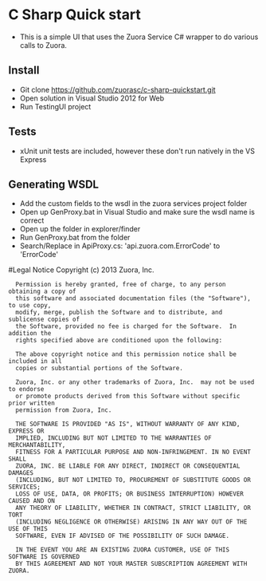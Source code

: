 # C Sharp Quick start
* This is a simple UI that uses the Zuora Service C# wrapper to do various calls to Zuora. 

## Install
* Git clone https://github.com/zuorasc/c-sharp-quickstart.git
* Open solution in Visual Studio 2012 for Web
* Run TestingUI project

## Tests
* xUnit unit tests are included, however these don't run natively in the VS Express

## Generating WSDL
* Add the custom fields to the wsdl in the zuora services project folder
* Open up GenProxy.bat in Visual Studio and make sure the wsdl name is correct
* Open up the folder in explorer/finder
* Run GenProxy.bat from the folder
* Search/Replace in ApiProxy.cs: 'api.zuora.com.ErrorCode' to 'ErrorCode'

#Legal Notice
      Copyright (c) 2013 Zuora, Inc.
	  
      Permission is hereby granted, free of charge, to any person obtaining a copy of 
	  this software and associated documentation files (the "Software"), to use copy, 
	  modify, merge, publish the Software and to distribute, and sublicense copies of 
	  the Software, provided no fee is charged for the Software.  In addition the
	  rights specified above are conditioned upon the following:
	
	  The above copyright notice and this permission notice shall be included in all
	  copies or substantial portions of the Software.
	
	  Zuora, Inc. or any other trademarks of Zuora, Inc.  may not be used to endorse
	  or promote products derived from this Software without specific prior written
	  permission from Zuora, Inc.
	
	  THE SOFTWARE IS PROVIDED "AS IS", WITHOUT WARRANTY OF ANY KIND, EXPRESS OR
	  IMPLIED, INCLUDING BUT NOT LIMITED TO THE WARRANTIES OF MERCHANTABILITY,
	  FITNESS FOR A PARTICULAR PURPOSE AND NON-INFRINGEMENT. IN NO EVENT SHALL
	  ZUORA, INC. BE LIABLE FOR ANY DIRECT, INDIRECT OR CONSEQUENTIAL DAMAGES
	  (INCLUDING, BUT NOT LIMITED TO, PROCUREMENT OF SUBSTITUTE GOODS OR SERVICES;
	  LOSS OF USE, DATA, OR PROFITS; OR BUSINESS INTERRUPTION) HOWEVER CAUSED AND ON
	  ANY THEORY OF LIABILITY, WHETHER IN CONTRACT, STRICT LIABILITY, OR TORT
	  (INCLUDING NEGLIGENCE OR OTHERWISE) ARISING IN ANY WAY OUT OF THE USE OF THIS
	  SOFTWARE, EVEN IF ADVISED OF THE POSSIBILITY OF SUCH DAMAGE.  
	
	  IN THE EVENT YOU ARE AN EXISTING ZUORA CUSTOMER, USE OF THIS SOFTWARE IS GOVERNED
	  BY THIS AGREEMENT AND NOT YOUR MASTER SUBSCRIPTION AGREEMENT WITH ZUORA.
